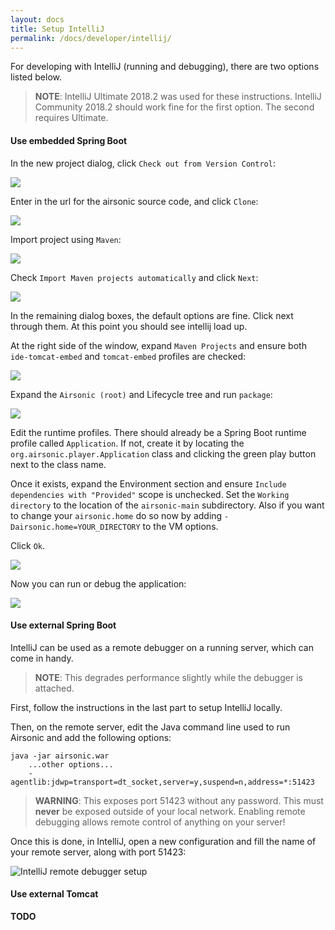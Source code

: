 ```yaml
---
layout: docs
title: Setup IntelliJ
permalink: /docs/developer/intellij/
---
```

For developing with IntelliJ (running and debugging), there are two options listed below.

> **NOTE**: IntelliJ Ultimate 2018.2 was used for these instructions. IntelliJ Community 2018.2 should work fine for the first option. The second requires Ultimate.

#### Use embedded Spring Boot

In the new project dialog, click `Check out from Version Control`:

![](intellij-git-clone.png)

Enter in the url for the airsonic source code, and click `Clone`:

![](intellij-git-clone2.png)

Import project using `Maven`:

![](intellij-import-maven.png)

Check `Import Maven projects automatically` and click `Next`:

![](intellij-maven-import-auto.png)

In the remaining dialog boxes, the default options are fine. Click next through them. At this point you should see intellij load up.


At the right side of the window, expand `Maven Projects` and ensure both `ide-tomcat-embed` and `tomcat-embed` profiles are checked:

![](intellij-maven-profiles.png)

Expand the `Airsonic (root)` and Lifecycle tree and run `package`:

![](intellij-maven-package.png)

Edit the runtime profiles. There should already be a Spring Boot runtime profile called `Application`. If not, create it by locating the `org.airsonic.player.Application` class and clicking the green play button next to the class name.

Once it exists, expand the Environment section and ensure `Include dependencies with "Provided"` scope is unchecked. Set the `Working directory` to the location of the `airsonic-main` subdirectory. Also if you want to change your `airsonic.home` do so now by adding `-Dairsonic.home=YOUR_DIRECTORY` to the VM options.

Click `Ok`.

![](intellij-application-profile.png)

Now you can run or debug the application:

![](intellij-run.png)

#### Use external Spring Boot

IntelliJ can be used as a remote debugger on a running server, which can come in handy.

> **NOTE**: This degrades performance slightly while the debugger is attached.

First, follow the instructions in the last part to setup IntelliJ locally.

Then, on the remote server, edit the Java command line used to run Airsonic and add the following options:

```
java -jar airsonic.war
    ...other options...
    -agentlib:jdwp=transport=dt_socket,server=y,suspend=n,address=*:51423
```

> **WARNING**: This exposes port 51423 without any password. This must **never** be exposed outside of your local network. Enabling remote debugging allows remote control of anything on your server!

Once this is done, in IntelliJ, open a new configuration and fill the name of your remote server, along with port 51423:

![IntelliJ remote debugger setup](intellij-remote.png)

#### Use external Tomcat

**TODO**
